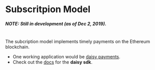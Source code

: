 # Subscritpion Model
##### **NOTE**: *Still in development* (as of Dec 2, 2019).
#
The subcription model implements timely payments on the Ethereum blockchain. 
  - One working application would be [daisy payments](https://www.daisypayments.com/).
  - Check out the [docs](https://docs.daisypayments.com/) for the **daisy sdk**.